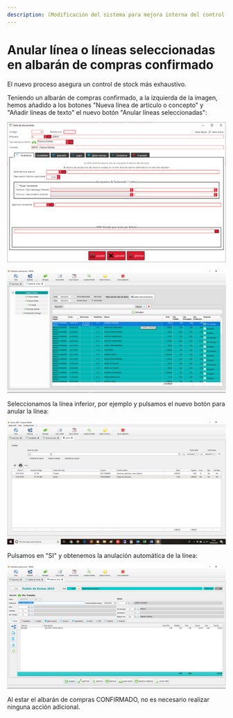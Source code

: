 ```yaml
---
description: (Modificación del sistema para mejora interna del control de stock)
---
```


# Anular línea o líneas seleccionadas en albarán de compras confirmado

El nuevo proceso asegura un control de stock más exhaustivo. 

Teniendo un albarán de compras confirmado, a la izquierda de la imagen, hemos añadido a los botones "Nueva línea de artículo o concepto" y "Añadir líneas de texto" el nuevo botón "Anular líneas seleccionadas":

![Anular l&#xED;neas seleccionadas](../../.gitbook/assets/image%20%28395%29.png)

![](../../.gitbook/assets/image%20%28322%29.png)

Seleccionamos la línea inferior, por ejemplo y pulsamos el nuevo botón para anular la línea:

![](../../.gitbook/assets/image%20%28103%29.png)

Pulsamos en "SI" y obtenemos la anulación automática de la línea:

![](../../.gitbook/assets/image%20%28112%29.png)

Al estar el albarán de compras CONFIRMADO, no es necesario realizar ninguna acción adicional.

